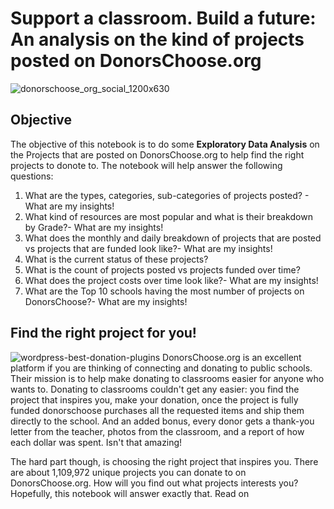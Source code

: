 # Support a classroom. Build a future: An analysis on the kind of projects posted on DonorsChoose.org
![donorschoose_org_social_1200x630](https://user-images.githubusercontent.com/40051540/85429678-b35f6b00-b544-11ea-8fee-8cf2215693cd.png)
## Objective

The objective of this notebook is to do some **Exploratory Data Analysis** on the Projects that are posted on DonorsChoose.org to help find the right projects to donote to. The notebook will help answer the following questions:
1. What are the types, categories, sub-categories of projects posted? - What are my insights!
2. What kind of resources are most popular and what is their breakdown by Grade?- What are my insights!
3. What does the monthly and daily breakdown of projects that are posted vs projects that are funded look like?- What are my insights!
4. What is the current status of these projects?
5. What is the count of projects posted vs projects funded over time?
6. What does the project costs over time look like?- What are my insights!
7. What are the Top 10 schools having the most number of projects on DonorsChoose?- What are my insights!
## Find the right project for you!
![wordpress-best-donation-plugins](https://user-images.githubusercontent.com/40051540/85430041-397bb180-b545-11ea-9636-3ee1bccbc4c8.jpg)
DonorsChoose.org is an excellent platform if you are thinking of connecting and donating to public schools. Their mission is to help make donating to classrooms easier for anyone who wants to. Donating to classrooms couldn't get any easier: you find the project that inspires you, make your donation, once the project is fully funded donorschoose purchases all the requested items and ship them directly to the school. And an added bonus, every donor gets a thank-you letter from the teacher, photos from the classroom, and a report of how each dollar was spent. Isn't that amazing!

The hard part though, is choosing the right project that inspires you. There are about 1,109,972 unique projects you can donate to on DonorsChoose.org. How will you find out what projects interests you? Hopefully, this notebook will answer exactly that. Read on
